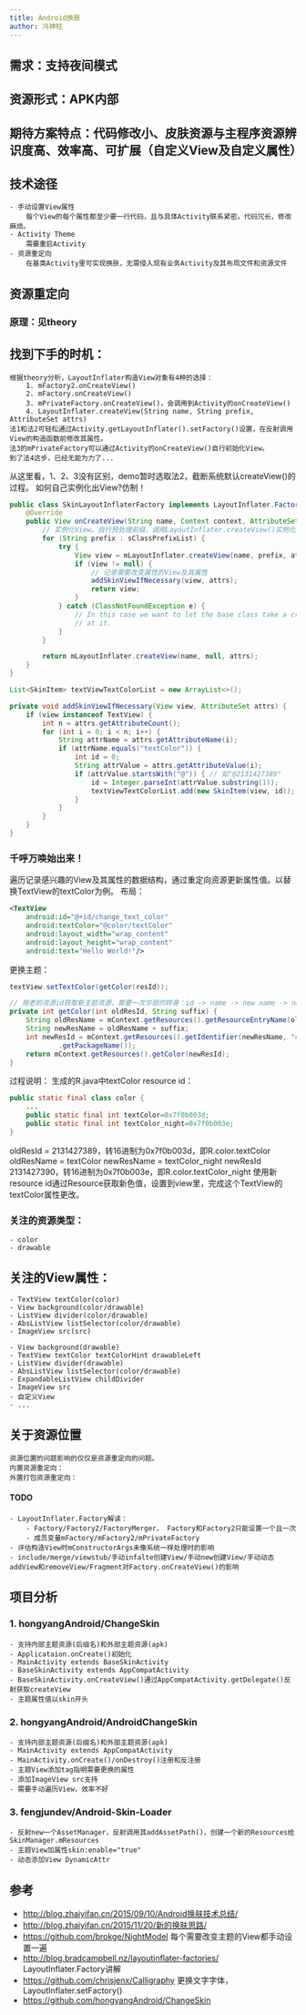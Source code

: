 ```yaml
---
title: Android换肤
author: 冯神柱
---
```

## 需求：支持夜间模式

## 资源形式：APK内部

## 期待方案特点：代码修改小、皮肤资源与主程序资源辨识度高、效率高、可扩展（自定义View及自定义属性）

## 技术途径
    - 手动设置View属性
        每个View的每个属性都至少要一行代码，且与具体Activity联系紧密。代码冗长，修改麻烦。
    - Activity Theme
        需要重启Activity
    - 资源重定向
        在基类Activity里可实现换肤，无需侵入现有业务Activity及其布局文件和资源文件

<!-- more -->

## 资源重定向
### 原理：见theory
## 找到下手的时机：
    根据theory分析，LayoutInflater构造View对象有4种的选择：
        1. mFactory2.onCreateView()
        2. mFactory.onCreateView()
        3. mPrivateFactory.onCreateView()，会调用到Activity的onCreateView() 
        4. LayoutInflater.createView(String name, String prefix, AttributeSet attrs)
    法1和法2可轻松通过Activity.getLayoutInflater().setFactory()设置，在反射调用View的构造函数前修改其属性。
    法3的mPrivateFactory可以通过Activity的onCreateView()自行初始化View。
    到了法4这步，已经无能为力了...
从这里看，1、2、3没有区别，demo暂时选取法2，截断系统默认createView()的过程。
如何自己实例化出View?仿制！
```java
public class SkinLayoutInflaterFactory implements LayoutInflater.Factory {
    @Override
    public View onCreateView(String name, Context context, AttributeSet attrs) {
        // 实例化View。自行预处理前缀，调用LayoutInflater.createView()实例化
        for (String prefix : sClassPrefixList) {
            try {
                View view = mLayoutInflater.createView(name, prefix, attrs);
                if (view != null) {
                    // 记录需要改变属性的View及其属性
                    addSkinViewIfNecessary(view, attrs);
                    return view;
                }
            } catch (ClassNotFoundException e) {
                // In this case we want to let the base class take a crack
                // at it.
            }
        }

        return mLayoutInflater.createView(name, null, attrs);
    }
}

List<SkinItem> textViewTextColorList = new ArrayList<>();

private void addSkinViewIfNecessary(View view, AttributeSet attrs) {
    if (view instanceof TextView) {
        int n = attrs.getAttributeCount();
        for (int i = 0; i < n; i++) {
            String attrName = attrs.getAttributeName(i);         
            if (attrName.equals("textColor")) {
                int id = 0;
                String attrValue = attrs.getAttributeValue(i);
                if (attrValue.startsWith("@")) { // 如"@2131427389"
                    id = Integer.parseInt(attrValue.substring(1));
                    textViewTextColorList.add(new SkinItem(view, id));
                }
            }
        }
    }
}
```

### 千呼万唤始出来！
遍历记录感兴趣的View及其属性的数据结构，通过重定向资源更新属性值。以替换TextView的textColor为例。
布局：
```xml
<TextView
    android:id="@+id/change_text_color"
    android:textColor="@color/textColor"
    android:layout_width="wrap_content"
    android:layout_height="wrap_content"
    android:text="Hello World!"/>
```
更换主题：
```java
textView.setTextColor(getColor(resId));

// 用老的资源id获取新主题资源，需要一次华丽的转身：id -> name -> new name -> new id
private int getColor(int oldResId, String suffix) {
    String oldResName = mContext.getResources().getResourceEntryName(oldResId);
    String newResName = oldResName + suffix;
    int newResId = mContext.getResources().getIdentifier(newResName, "color", mContext
            .getPackageName());
    return mContext.getResources().getColor(newResId);
}
```
过程说明：
生成的R.java中textColor resource id：
```java
public static final class color {
    ...
    public static final int textColor=0x7f0b003d;
    public static final int textColor_night=0x7f0b003e; 
}
```
oldResId = 2131427389，转16进制为0x7f0b003d，即R.color.textColor 
oldResName = textColor
newResName = textColor_night
newResId 2131427390，转16进制为0x7f0b003e，即R.color.textColor_night 
使用新resource id通过Resource获取新色值，设置到view里，完成这个TextView的textColor属性更改。

### 关注的资源类型：
    - color
    - drawable

## 关注的View属性：
    - TextView textColor(color)
    - View background(color/drawable)
    - ListView divider(color/drawable)
    - AbsListView listSelector(color/drawable)
    - ImageView src(src)

    - View background(drawable)
    - TextView textColor textColorHint drawableLeft
    - ListView divider(drawable)
    - AbsListView listSelector(color/drawable)
    - ExpandableListView childDivider
    - ImageView src
    - 自定义View
    - ...

## 关于资源位置
    资源位置的问题影响的仅仅是资源重定向的问题。
    内置资源重定向：
    外置打包资源重定向：

#### TODO
    - LayoutInflater.Factory解读：
        - Factory/Factory2/FactoryMerger， Factory和Factory2只能设置一个且一次
        - 成员变量mFactory/mFactory2/mPrivateFactory
    - 评估构造View时mConstructorArgs未像系统一样处理时的影响
    - include/merge/viewstub/手动infalte创建View/手动new创建View/手动动态addView和removeView/Fragment对Factory.onCreateView()的影响

## 项目分析
### 1. hongyangAndroid/ChangeSkin
    - 支持内部主题资源(后缀名)和外部主题资源(apk)
    - Applicataion.onCreate()初始化
    - MainActivity extends BaseSkinActivity
    - BaseSkinActivity extends AppCompatActivity
    - BaseSkinActivity.onCreateView()通过AppCompatActivity.getDelegate()反射获取createView
    - 主题属性值以skin开头
### 2. hongyangAndroid/AndroidChangeSkin
    - 支持内部主题资源(后缀名)和外部主题资源(apk)
    - MainActivity extends AppCompatActivity
    - MainActivity.onCreate()/onDestroy()注册和反注册
    - 主题View添加tag指明需要更换的属性
    - 添加ImageView src支持
    - 需要手动遍历View，效率不好
### 3. fengjundev/Android-Skin-Loader
    - 反射new一个AssetManager，反射调用其addAssetPath()，创建一个新的Resources给SkinManager.mResources
    - 主题View加属性skin:enable="true"
    - 动态添加View DynamicAttr

## 参考
- http://blog.zhaiyifan.cn/2015/09/10/Android换肤技术总结/
- http://blog.zhaiyifan.cn/2015/11/20/新的换肤思路/
- https://github.com/brokge/NightModel 每个需要改变主题的View都手动设置一遍
- http://blog.bradcampbell.nz/layoutinflater-factories/ LayoutInflater.Factory讲解
- https://github.com/chrisjenx/Calligraphy 更换文字字体，LayoutInflater.setFactory()
- https://github.com/hongyangAndroid/ChangeSkin 
